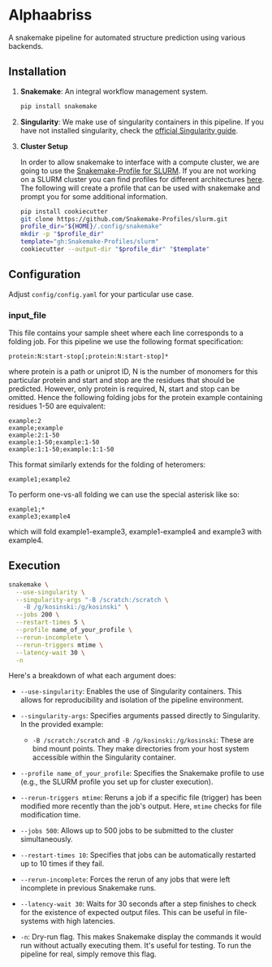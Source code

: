# Alphaabriss

A snakemake pipeline for automated structure prediction using various backends.

## Installation

1. **Snakemake**: An integral workflow management system.

   ```bash
   pip install snakemake
   ```

2. **Singularity**: We make use of singularity containers in this pipeline. If you have not installed singularity, check the [official Singularity guide](https://sylabs.io/guides/latest/user-guide/quick_start.html#quick-installation-steps).

3. **Cluster Setup**

   In order to allow snakemake to interface with a compute cluster, we are going to use the [Snakemake-Profile for SLURM](https://github.com/Snakemake-Profiles/slurm). If you are not working on a SLURM cluster you can find profiles for different architectures [here](https://github.com/Snakemake-Profiles/slurm). The following will create a profile that can be used with snakemake and prompt you for some additional information.

   ```bash
   pip install cookiecutter
   git clone https://github.com/Snakemake-Profiles/slurm.git
   profile_dir="${HOME}/.config/snakemake"
   mkdir -p "$profile_dir"
   template="gh:Snakemake-Profiles/slurm"
   cookiecutter --output-dir "$profile_dir" "$template"
   ```

## Configuration

Adjust `config/config.yaml` for your particular use case.

### input_file
This file contains your sample sheet where each line corresponds to a folding job. For this pipeline we use the following format specification:

```
protein:N:start-stop[;protein:N:start-stop]*
```

where protein is a path or uniprot ID, N is the number of monomers for this particular protein and start and stop are the residues that should be predicted. However, only protein is required, N, start and stop can be omitted. Hence the following folding jobs for the protein example containing residues 1-50 are equivalent:

```
example:2
example;example
example:2:1-50
example:1-50;example:1-50
example:1:1-50;example:1:1-50
```

This format similarly extends for the folding of heteromers:

```
example1;example2
```

To perform one-vs-all folding we can use the special asterisk like so:

```
example1;*
example3;example4
```

which will fold example1-example3, example1-example4 and example3 with example4.

## Execution

```bash
snakemake \
  --use-singularity \
  --singularity-args "-B /scratch:/scratch \
    -B /g/kosinski:/g/kosinski" \
  --jobs 200 \
  --restart-times 5 \
  --profile name_of_your_profile \
  --rerun-incomplete \
  --rerun-triggers mtime \
  --latency-wait 30 \
  -n
```

Here's a breakdown of what each argument does:

- `--use-singularity`: Enables the use of Singularity containers. This allows for reproducibility and isolation of the pipeline environment.

- `--singularity-args`: Specifies arguments passed directly to Singularity. In the provided example:
  - `-B /scratch:/scratch` and `-B /g/kosinski:/g/kosinski`: These are bind mount points. They make directories from your host system accessible within the Singularity container.

- `--profile name_of_your_profile`: Specifies the Snakemake profile to use (e.g., the SLURM profile you set up for cluster execution).

- `--rerun-triggers mtime`: Reruns a job if a specific file (trigger) has been modified more recently than the job's output. Here, `mtime` checks for file modification time.

- `--jobs 500`: Allows up to 500 jobs to be submitted to the cluster simultaneously.

- `--restart-times 10`: Specifies that jobs can be automatically restarted up to 10 times if they fail.

- `--rerun-incomplete`: Forces the rerun of any jobs that were left incomplete in previous Snakemake runs.

- `--latency-wait 30`: Waits for 30 seconds after a step finishes to check for the existence of expected output files. This can be useful in file-systems with high latencies.

- `-n`: Dry-run flag. This makes Snakemake display the commands it would run without actually executing them. It's useful for testing. To run the pipeline for real, simply remove this flag.
